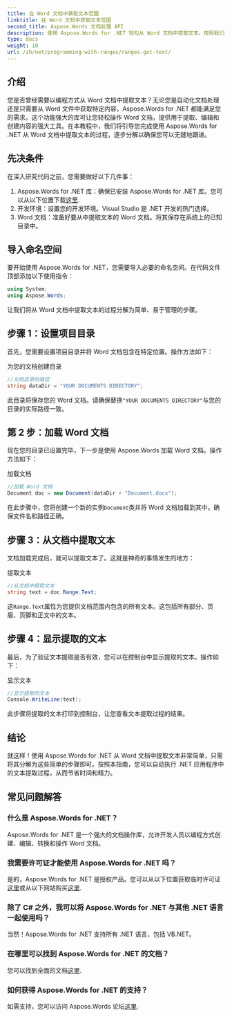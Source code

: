 ```yaml
---
title: 在 Word 文档中获取文本范围
linktitle: 在 Word 文档中获取文本范围
second_title: Aspose.Words 文档处理 API
description: 使用 Aspose.Words for .NET 轻松从 Word 文档中提取文本。按照我们的详细指南轻松上手。
type: docs
weight: 10
url: /zh/net/programming-with-ranges/ranges-get-text/
---
```

## 介绍

您是否曾经需要以编程方式从 Word 文档中提取文本？无论您是自动化文档处理还是只需要从 Word 文件中获取特定内容，Aspose.Words for .NET 都能满足您的需求。这个功能强大的库可让您轻松操作 Word 文档，提供用于提取、编辑和创建内容的强大工具。在本教程中，我们将引导您完成使用 Aspose.Words for .NET 从 Word 文档中提取文本的过程，逐步分解以确保您可以无缝地跟进。

## 先决条件

在深入研究代码之前，您需要做好以下几件事：

1.  Aspose.Words for .NET 库：确保已安装 Aspose.Words for .NET 库。您可以从以下位置下载[这里](https://releases.aspose.com/words/net/).
2. 开发环境：设置您的开发环境。Visual Studio 是 .NET 开发的热门选择。
3. Word 文档：准备好要从中提取文本的 Word 文档。将其保存在系统上的已知目录中。

## 导入命名空间

要开始使用 Aspose.Words for .NET，您需要导入必要的命名空间。在代码文件顶部添加以下使用指令：

```csharp
using System;
using Aspose.Words;
```

让我们将从 Word 文档中提取文本的过程分解为简单、易于管理的步骤。

## 步骤 1：设置项目目录

首先，您需要设置项目目录并将 Word 文档包含在特定位置。操作方法如下：

为您的文档创建目录

```csharp
//文档目录的路径
string dataDir = "YOUR DOCUMENTS DIRECTORY";
```

此目录将保存您的 Word 文档。请确保替换`"YOUR DOCUMENTS DIRECTORY"`与您的目录的实际路径一致。

## 第 2 步：加载 Word 文档

现在您的目录已设置完毕，下一步是使用 Aspose.Words 加载 Word 文档。操作方法如下：

加载文档

```csharp
//加载 Word 文档
Document doc = new Document(dataDir + "Document.docx");
```

在此步骤中，您将创建一个新的实例`Document`类并将 Word 文档加载到其中。确保文件名和路径正确。

## 步骤 3：从文档中提取文本

文档加载完成后，就可以提取文本了。这就是神奇的事情发生的地方：

提取文本

```csharp
//从文档中提取文本
string text = doc.Range.Text;
```

这`Range.Text`属性为您提供文档范围内包含的所有文本。这包括所有部分、页眉、页脚和正文中的文本。

## 步骤 4：显示提取的文本

最后，为了验证文本提取是否有效，您可以在控制台中显示提取的文本。操作如下：

显示文本

```csharp
//显示提取的文本
Console.WriteLine(text);
```

此步骤将提取的文本打印到控制台，让您查看文本提取过程的结果。

## 结论

就这样！使用 Aspose.Words for .NET 从 Word 文档中提取文本非常简单，只需将其分解为这些简单的步骤即可。按照本指南，您可以自动执行 .NET 应用程序中的文本提取过程，从而节省时间和精力。

## 常见问题解答

### 什么是 Aspose.Words for .NET？

Aspose.Words for .NET 是一个强大的文档操作库，允许开发人员以编程方式创建、编辑、转换和操作 Word 文档。

### 我需要许可证才能使用 Aspose.Words for .NET 吗？

是的，Aspose.Words for .NET 是授权产品。您可以从以下位置获取临时许可证[这里](https://purchase.aspose.com/temporary-license/)或从以下网站购买[这里](https://purchase.aspose.com/buy).

### 除了 C# 之外，我可以将 Aspose.Words for .NET 与其他 .NET 语言一起使用吗？

当然！Aspose.Words for .NET 支持所有 .NET 语言，包括 VB.NET。

### 在哪里可以找到 Aspose.Words for .NET 的文档？

您可以找到全面的文档[这里](https://reference.aspose.com/words/net/).

### 如何获得 Aspose.Words for .NET 的支持？

如需支持，您可以访问 Aspose.Words 论坛[这里](https://forum.aspose.com/c/words/8).